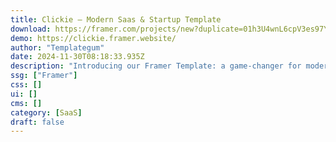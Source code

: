 ```yaml
---
title: Clickie — Modern Saas & Startup Template
download: https://framer.com/projects/new?duplicate=01h3U4wnL6cpV3es97YV&via=templategum&duplicateType=siteTemplate
demo: https://clickie.framer.website/
author: "Templategum"
date: 2024-11-30T08:18:33.935Z
description: "Introducing our Framer Template: a game-changer for modern SaaS and startups. Sleek design, interactive elements, seamless navigation. Showcase innovation, boost engagement, and stay ahead of the competition."
ssg: ["Framer"]
css: []
ui: []
cms: []
category: [SaaS]
draft: false
---
```

